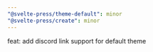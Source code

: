 ```yaml
---
"@svelte-press/theme-default": minor
"@svelte-press/create": minor
---
```


feat: add discord link support for default theme
